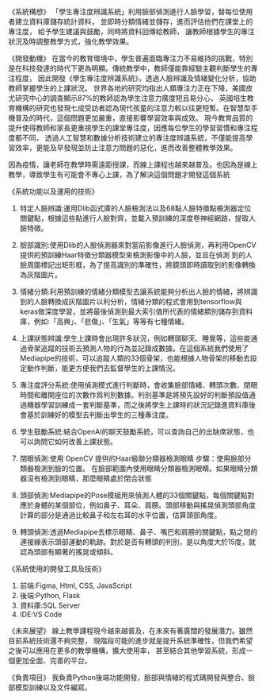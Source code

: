 《系統構想》
「學生專注度辨識系統」利用臉部偵測進行人臉學習，替每位使用者建立資料庫儲存統計資料，
並即時分類情緒並儲存，進而評估他們在課堂上的專注度，
給予學生建議與鼓勵，同時將資料回傳給教師，
讓教師根據學生的專注狀況及時調整教學方式，強化教學效果。

《開發動機》
在當今的教育環境中，學生普遍面臨專注力不易維持的挑戰，特別是在科技發達的時代下更為明顯。傳統教學中，教師僅能靠經驗主觀判斷學生的專注程度，
因此開發《學生專注度辨識系統》，透過人臉辨識及情緒變化分析，協助教師掌握學生的上課狀況。
世界各地的研究均指出人類專注力正在下降，美國皮尤研究中心的調查顯示87%的教師認為學生注意力廣度短且易分心，
英國培生教育機構的研究也發現七成受訪者認為現代孩童的注意力較以往更短暫。在智慧型手機普及的時代，這個問題更加嚴重，直接影響學習效率與成效。
現今教育品質的提升使得教師和家長更重視學生的課堂專注度，因應每位學生的學習習慣和專注程度都不同，
透過人工智慧和數據分析技術建立的專注度辨識系統，不僅能提高學習效率，更能及早發現並防止注意力問題的惡化，進而改善整體教學效果。

因為疫情，讓老師在教學時需遠距授課，而線上課程也越來越普及。也因為是線上教學，導致學生有可能會不專心上課，為了解決這個問題才開發這個系統

《系統功能以及運用的技術》
1. 特定人臉辨識:運用Dlib函式庫的人臉檢測法以及68點人臉特徵點檢測器定位關鍵點，根據這些點進行人臉對齊，並載入預訓練的深度卷神經網路，提取人臉特徵。

2. 臉部識別:使用Dlib的人臉偵測器來對當前影像進行人臉偵測，再利用OpenCV提供的預訓練Haar特徵分類器模型來檢測影像中的人臉，並且在偵測
到的人臉周圍標記出矩形框，為了提高識別的準確性，將鏡頭即時讀取到的影像轉換為灰階圖片。

3. 情緒分類:利用預訓練的情緒分類模型去讓系統能夠分析出人臉的情緒，將辨識到的人臉轉換成灰階圖片以利分析，情緒分類的程式會用到tensorflow與keras做深度學習，並將最後偵測到最大索引值所代表的情緒類別儲存到資料庫，例如:「高興」、「悲傷」、「生氣」等等有七種情緒。 

4. 上課狀態辨識:學生上課時會出現許多狀況，例如轉頭聊天、睡覺等，這些能通過骨架追蹤的技術去預測人物的行為並記錄成數據。在這個系統我們使用了Mediapipe的技術，可以追蹤人類的33個骨架，也能根據人物骨架的移動去設定動作判斷，能更方便我們去監督學生的上課情況。 

5. 專注度評分系統:使用偵測模式進行判斷時，會收集臉部情緒、轉頭次數、閉眼時間和離開座位的次數作爲判別數據。判別基準是將預先設好的判斷預設值通過機器學習訓練成一套判斷基準，而之後將學生上課時的狀況記錄進資料庫後會基於訓練好的模型去判斷出學生的三種專注度。 

6. 學生鼓勵系統:結合OpenAI的聊天鼓勵系統，可以查詢自己的出缺席狀態，也可以詢問它如何改善上課狀態。

7. 閉眼偵測:使用 OpenCV 提供的Haar級聯分類器檢測眼睛 
步驟：使用臉部分類器檢測到臉的位置。 在臉部範圍內使用眼睛分類器檢測眼睛。如果眼睛分類器沒有檢測到眼睛，那麼眼睛處於閉合狀態

8. 頭部偵測:Mediapipe的Pose模組用來偵測人體的33個關鍵點，每個關鍵點對應於身體的某個部位，例如鼻子、耳朵、肩膀。頭部移動與搖晃偵測頭部角度計算的部分是通過比較鼻子和左右耳的水平位置，估算頭部角度。

9. 轉頭偵測:透過Mediapipe去標示眼睛、鼻子、嘴巴和肩膀的關鍵點，點之間的連接線表示頭部運動的軌跡。對於是否有轉頭的判別，是以角度大於15度，就認為頭部有顯著的搖晃或傾斜。

《系統使用的開發工具及技術》
1. 前端:Figma, Html, CSS, JavaScript
2. 後端:Python, Flask
3. 資料庫:SQL Server
4. IDE:VS Code

《未來展望》
線上教學課程現今越來越普及，在未來有著廣闊的發展潛力。雖然目前系統技術還不夠完整，
現階段可能的進步就是提升系統準確性，但我們希望之後可以應用在更多的教學機構，擴大使用率，
甚至結合其他學習系統，形成一個更加全面、完善的平台。 

《負責項目》
我負責Python後端功能開發，臉部與情緒的程式碼開發與整合、臉部模型訓練以及文件編寫。